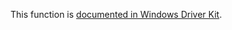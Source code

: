 This function is [documented in Windows Driver Kit](https://learn.microsoft.com/en-us/windows-hardware/drivers/ddi/ntddk/nf-ntddk-rtlcopystring).
